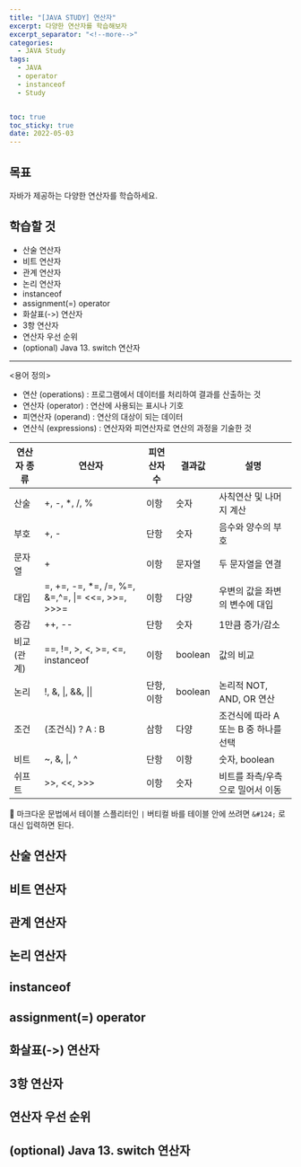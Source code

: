 ```yaml
---
title: "[JAVA STUDY] 연산자"
excerpt: 다양한 연산자를 학습해보자
excerpt_separator: "<!--more-->"
categories:
  - JAVA Study
tags:
  - JAVA
  - operator
  - instanceof
  - Study


toc: true
toc_sticky: true
date: 2022-05-03
---
```


## 목표

자바가 제공하는 다양한 연산자를 학습하세요.

## 학습할 것

- 산술 연산자
- 비트 연산자
- 관계 연산자
- 논리 연산자
- instanceof
- assignment(=) operator
- 화살표(->) 연산자
- 3항 연산자
- 연산자 우선 순위
- (optional) Java 13. switch 연산자

---

<용어 정의>

- 연산 (operations) : 프로그램에서 데이터를 처리하여 결과를 산출하는 것  
- 연산자 (operator) : 연산에 사용되는 표시나 기호  
- 피연산자 (operand) : 연산의 대상이 되는 데이터  
- 연산식 (expressions) : 연산자와 피연산자로 연산의 과정을 기술한 것

|연산자 종류|연산자|피연산자 수|결과값|설명|
|---|---|---|---|---|
|산술|+, -, *, /, %|이항|숫자|사칙연산 및 나머지 계산|
|부호|+, -|단항|숫자|음수와 양수의 부호|
|문자열|+|이항|문자열|두 문자열을 연결|
|대입|=, +=, -=, *=, /=, %=, &=,^=, &#124;= <<=, >>=, >>>=|이항|다양|우변의 값을 좌변의 변수에 대입|
|증감|++, --|단항|숫자|1만큼 증가/감소|
|비교(관계)|==, !=, >, <, >=, <=, instanceof|이항|boolean|값의 비교|
|논리|!, &, &#124;, &&, &#124;&#124;|단항, 이항|boolean|논리적 NOT, AND, OR 연산|
|조건|(조건식) ? A : B|삼항|다양|조건식에 따라 A 또는 B 중 하나를 선택|
|비트|~, &, &#124;, ^|단항|이항|숫자, boolean|비트 NOT, AND, OR, XOR 연산|
|쉬프트|>>, <<, >>>|이항|숫자|비트를 좌측/우측으로 밀어서 이동|

:bell: 마크다운 문법에서 테이블 스플리터인 `|` 버티컬 바를 테이블 안에 쓰려면 `&#124;` 로 대신 입력하면 된다.

## 산술 연산자

## 비트 연산자

## 관계 연산자

## 논리 연산자

## instanceof

## assignment(=) operator

## 화살표(->) 연산자

## 3항 연산자

## 연산자 우선 순위

## (optional) Java 13. switch 연산자
